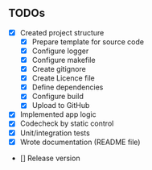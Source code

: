 ## TODOs
- [x] Created project structure
  - [x] Prepare template for source code
  - [x] Configure logger
  - [x] Configure makefile
  - [x] Create gitignore
  - [x] Create Licence file
  - [x] Define dependencies
  - [x] Configure build
  - [x] Upload to GitHub
- [x] Implemented app logic
- [x] Codecheck by static control
- [x] Unit/integration tests
- [x] Wrote documentation (README file)
- [] Release version